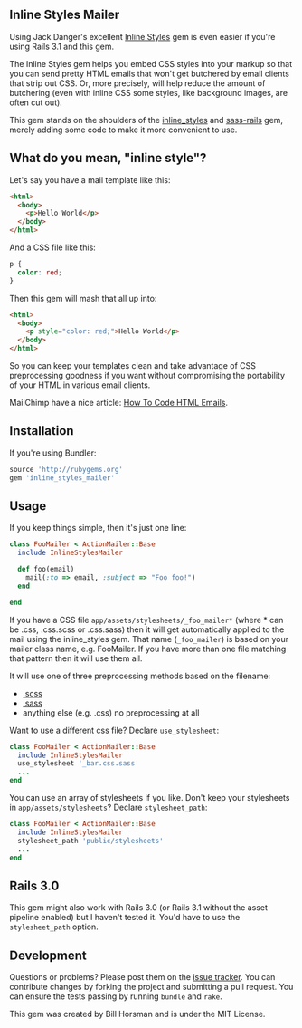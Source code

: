 ## Inline Styles Mailer

Using Jack Danger's excellent [Inline Styles](https://github.com/jackdanger/inline_styles) gem is even easier if you're using Rails 3.1 and this gem.

The Inline Styles gem helps you embed CSS styles into your markup so that you can send pretty HTML emails that won't get butchered by email clients that strip out CSS. Or, more precisely, will help reduce the amount of butchering (even with inline CSS some styles, like background images, are often cut out).

This gem stands on the shoulders of the [inline_styles](https://github.com/jackdanger/inline_styles) and [sass-rails](https://github.com/rails/sass-rails) gem, merely adding some code to make it more convenient to use.

## What do you mean, "inline style"?

Let's say you have a mail template like this:

```html
<html>
  <body>
    <p>Hello World</p>
  </body>
</html>
```

And a CSS file like this:

```css
p {
  color: red;
}
```

Then this gem will mash that all up into:

```html
<html>
  <body>
    <p style="color: red;">Hello World</p>
  </body>
</html>
```

So you can keep your templates clean and take advantage of CSS preprocessing goodness if you want without compromising the portability of your HTML in various email clients.

MailChimp have a nice article: [How To Code HTML Emails](http://kb.mailchimp.com/article/how-to-code-html-emails/).

## Installation

If you're using Bundler:

```ruby
source 'http://rubygems.org'
gem 'inline_styles_mailer'
```

## Usage

If you keep things simple, then it's just one line:

```ruby
class FooMailer < ActionMailer::Base
  include InlineStylesMailer

  def foo(email)
    mail(:to => email, :subject => "Foo foo!")
  end

end
```

If you have a CSS file <code>app/assets/stylesheets/_foo_mailer*</code> (where * can be .css, .css.scss or .css.sass) then it will get automatically applied to the mail using the inline_styles gem. That name (<code>_foo_mailer</code>) is based on your mailer class name, e.g. FooMailer. If you have more than one file matching that pattern then it will use them all.

It will use one of three preprocessing methods based on the filename:

* [.scss](http://sass-lang.com/)
* [.sass](http://sass-lang.com/)
* anything else (e.g. .css) no preprocessing at all

Want to use a different css file? Declare <code>use_stylesheet</code>:

```ruby
class FooMailer < ActionMailer::Base
  include InlineStylesMailer
  use_stylesheet '_bar.css.sass'
  ...
end
```

You can use an array of stylesheets if you like. Don't keep your stylesheets in <code>app/assets/stylesheets</code>? Declare <code>stylesheet_path</code>:

```ruby
class FooMailer < ActionMailer::Base
  include InlineStylesMailer
  stylesheet_path 'public/stylesheets'
  ...
end
```

## Rails 3.0

This gem might also work with Rails 3.0 (or Rails 3.1 without the asset pipeline enabled) but I haven't tested it. You'd have to use the <code>stylesheet_path</code> option.

## Development

Questions or problems? Please post them on the [issue tracker](https://github.com/billhorsman/inline_styles_mailer/issues). You can contribute changes by forking the project and submitting a pull request. You can ensure the tests passing by running `bundle` and `rake`.

This gem was created by Bill Horsman and is under the MIT License.